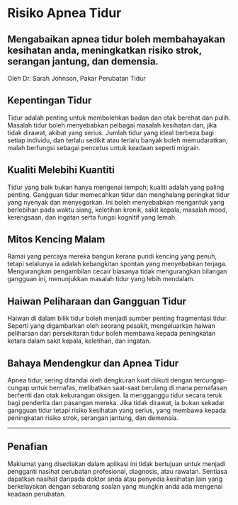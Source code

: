 # Risiko Apnea Tidur

## Mengabaikan apnea tidur boleh membahayakan kesihatan anda, meningkatkan risiko strok, serangan jantung, dan demensia.

Oleh Dr. Sarah Johnson, Pakar Perubatan Tidur

## Kepentingan Tidur
Tidur adalah penting untuk membolehkan badan dan otak berehat dan pulih. Masalah tidur boleh menyebabkan pelbagai masalah kesihatan dan, jika tidak dirawat, akibat yang serius. Jumlah tidur yang ideal berbeza bagi setiap individu, dan terlalu sedikit atau terlalu banyak boleh memudaratkan, malah berfungsi sebagai pencetus untuk keadaan seperti migrain.

## Kualiti Melebihi Kuantiti
Tidur yang baik bukan hanya mengenai tempoh; kualiti adalah yang paling penting. Gangguan tidur memecahkan tidur dan menghalang peringkat tidur yang nyenyak dan menyegarkan. Ini boleh menyebabkan mengantuk yang berlebihan pada waktu siang, keletihan kronik, sakit kepala, masalah mood, kerengsaan, dan ingatan serta fungsi kognitif yang lemah.

## Mitos Kencing Malam
Ramai yang percaya mereka bangun kerana pundi kencing yang penuh, tetapi selalunya ia adalah kebangkitan spontan yang menyebabkan terjaga. Mengurangkan pengambilan cecair biasanya tidak mengurangkan bilangan gangguan ini, menunjukkan masalah tidur yang lebih mendalam.

## Haiwan Peliharaan dan Gangguan Tidur
Haiwan di dalam bilik tidur boleh menjadi sumber penting fragmentasi tidur. Seperti yang digambarkan oleh seorang pesakit, mengeluarkan haiwan peliharaan dari persekitaran tidur boleh membawa kepada peningkatan ketara dalam sakit kepala, keletihan, dan ingatan.

## Bahaya Mendengkur dan Apnea Tidur
Apnea tidur, sering ditandai oleh dengkuran kuat diikuti dengan tercungap-cungap untuk bernafas, melibatkan saat-saat berulang di mana pernafasan berhenti dan otak kekurangan oksigen. Ia mengganggu tidur secara teruk bagi penderita dan pasangan mereka. Jika tidak dirawat, ia bukan sekadar gangguan tidur tetapi risiko kesihatan yang serius, yang membawa kepada peningkatan risiko strok, serangan jantung, dan demensia.

---

## Penafian
Maklumat yang disediakan dalam aplikasi ini tidak bertujuan untuk menjadi pengganti nasihat perubatan profesional, diagnosis, atau rawatan. Sentiasa dapatkan nasihat daripada doktor anda atau penyedia kesihatan lain yang berkelayakan dengan sebarang soalan yang mungkin anda ada mengenai keadaan perubatan.
